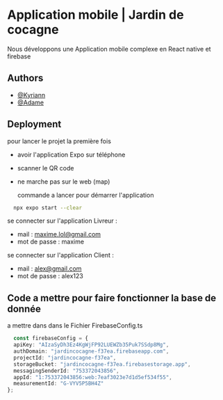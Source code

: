 
# Application mobile | Jardin de cocagne

Nous développons une Application mobile complexe en React native et firebase


## Authors

- [@Kyriann](https://github.com/userisAsk/)
- [@Adame](https://github.com/ov3rc0me)



## Deployment

pour lancer le projet la première fois 

- avoir l'application Expo sur téléphone
- scanner le QR code
- ne marche pas sur le web (map)

  commande a lancer pour démarrer l'application

```bash
  npx expo start --clear
```

se connecter sur l'application Livreur : 
- mail : maxime.lol@gmail.com
- mot de passe : maxime

se connecter sur l'application Client : 
- mail : alex@gmail.com
- mot de passe : alex123
  

## Code a mettre pour faire fonctionner la base de donnée

a mettre dans  dans le Fichier FirebaseConfig.ts

```typescript
  const firebaseConfig = {
  apiKey: "AIzaSyDh3Ez4KgWjFP92LUEWZb35Puk7SSdp8Mg",
  authDomain: "jardincocagne-f37ea.firebaseapp.com",
  projectId: "jardincocagne-f37ea",
  storageBucket: "jardincocagne-f37ea.firebasestorage.app",
  messagingSenderId: "753372043856",
  appId: "1:753372043856:web:7eaf3023e7d1d5ef534f55",
  measurementId: "G-VYV5P5BH4Z"
};
```
 



